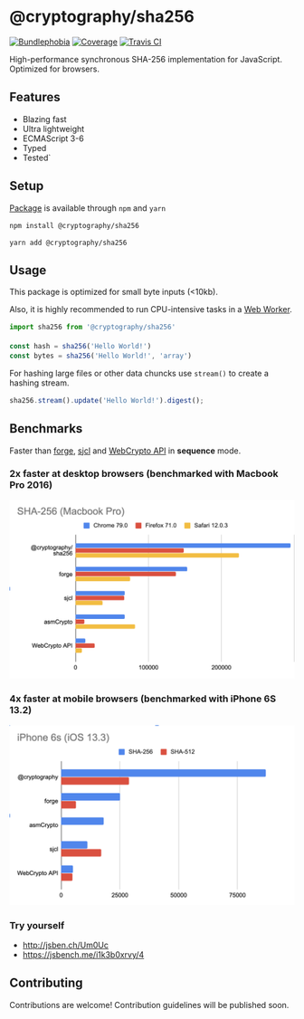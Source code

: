 # @cryptography/sha256
[![Bundlephobia](https://img.shields.io/bundlephobia/minzip/@cryptography/sha256)](https://bundlephobia.com/result?p=@cryptography/sha256@0.1.4)
[![Coverage](https://img.shields.io/codecov/c/github/js-cryptography/sha256?token=617017dc35344eb6b4637420457746c8)](https://codecov.io/gh/js-cryptography/sha256)
[![Travis CI](https://img.shields.io/travis/js-cryptography/sha256)](https://travis-ci.com/js-cryptography/sha256)

High-performance synchronous SHA-256 implementation for JavaScript. Optimized for browsers.

## Features
* Blazing fast
* Ultra lightweight
* ECMAScript 3-6
* Typed
* Tested`

## Setup
[Package](https://www.npmjs.com/package/@cryptography/sha256) is available through `npm` and `yarn`
```
npm install @cryptography/sha256
```
```
yarn add @cryptography/sha256
````

## Usage
This package is optimized for small byte inputs (<10kb).

Also, it is highly recommended to run CPU-intensive tasks in a [Web Worker](https://developer.mozilla.org/en-US/docs/Web/API/Web_Workers_API/Using_web_workers).
```js
import sha256 from '@cryptography/sha256'

const hash = sha256('Hello World!')
const bytes = sha256('Hello World!', 'array')
```
For hashing large files or other data chuncks use `stream()` to create a hashing stream.
```js
sha256.stream().update('Hello World!').digest();
```

## Benchmarks
Faster than [forge](https://github.com/digitalbazaar/forge), [sjcl](https://github.com/bitwiseshiftleft/sjcl) and [WebCrypto API](https://developer.mozilla.org/en-US/docs/Web/API/Web_Crypto_API) in **sequence** mode. 

### 2x faster at desktop browsers (benchmarked with Macbook Pro 2016)
![Macbook 2016 perfromance](/files/perf_macbook.png)

### 4x faster at mobile browsers (benchmarked with iPhone 6S 13.2)
![iPhone 6S perfromance](/files/perf_iphone.png)

### Try yourself
* http://jsben.ch/Um0Uc
* https://jsbench.me/i1k3b0xrvy/4

## Contributing
Contributions are welcome! Contribution guidelines will be published soon.